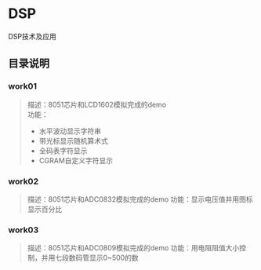 # DSP
DSP技术及应用

## 目录说明

### work01
> 描述：8051芯片和LCD1602模拟完成的demo  
> 功能：
> - 水平波动显示字符串
> - 带光标显示随机算术式
> - 全码表字符显示
> - CGRAM自定义字符显示

### work02
> 描述：8051芯片和ADC0832模拟完成的demo
> 功能：显示电压值并用图标显示百分比

### work03
> 描述：8051芯片和ADC0809模拟完成的demo
> 功能：用电阻阻值大小控制，并用七段数码管显示0~500的数